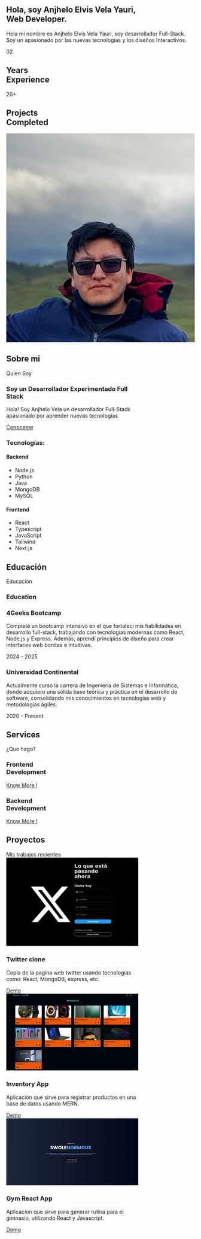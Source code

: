 <link rel="stylesheet" href="../anjhelo-vela/static/custom-anjhelo.css">
<link href="https://cdn.jsdelivr.net/npm/remixicon@2.5.0/fonts/remixicon.css" rel="stylesheet">

<div class="custom-container">
    <section id="hero" class="hero">
            <div class="container">
                <div class="d-grid hero__wrapper">
                    <div class="hero__content">
                        <h1 class="hero__title">Hola, soy Anjhelo Elvis Vela Yauri,<br>Web Developer.</h1>
                        <p class="hero__description">Hola mi nombre es Anjhelo Elvis Vela Yauri, soy desarrollador Full-Stack. Soy un apasionado por las nuevas tecnologias y los diseños Interactivos.</p>
                        <div class="hero__info">
                            <div class="hero__info-wrapper">
                                <p class="hero__info-number">02</p>
                                <h2 class="hero__info-title">Years<br>Experience</h2>
                            </div>
                            <div class="hero__info-wrapper">
                                <p class="hero__info-number">20+</p>
                                <h2 class="hero__info-title">Projects<br>Completed</h2>
                            </div>
                        </div>
                    </div>
                    <img src="./static/img/perfil-yo.jpg" alt="Anjhelo" class="hero__img" >
                </div>
            </div>
        </section>
        <section id="about" class="section about" style="width: 70%;">
            <div class="container">
                <div class="section__header" >
                    <h2 class="section__title">Sobre mi</h2>
                    <span class="section__subtitle">Quien Soy</span>
                </div>
                <div class="d-grid about__wrapper">
                    <div class="about__content">
                        <h3 class="about__title">Soy un Desarrollador Experimentado Full Stack</h3>
                        <p class="about__description">Hola! Soy Anjhelo Vela un desarrollador Full-Stack apasionado por aprender nuevas tecnologias</p>
                        <a href="https://www.linkedin.com/in/anjhelo-vela" class="btn btn--primary">Conoceme</a>
                    </div>
                    <div class="skills">
                        <h3 class="skills__title">Tecnologías:</h3>
                        <div class="skills__wrapper">
                            <div class="skills__content">
                                <h4 class="skills__subtitle">Backend</h4>
                                <ul class="skills__list">
                                    <li class="skills__item"><i class="ri-arrow-right-s-fill"></i>Node.js</li>
                                    <li class="skills__item"><i class="ri-arrow-right-s-fill"></i>Python</li>
                                    <li class="skills__item"><i class="ri-arrow-right-s-fill"></i>Java</li>
                                    <li class="skills__item"><i class="ri-arrow-right-s-fill"></i>MongoDB</li>
                                    <li class="skills__item"><i class="ri-arrow-right-s-fill"></i>MySQL</li>
                                </ul>
                            </div>
                            <div class="skills__content">
                                <h4 class="skills__subtitle">Frontend</h4>
                                <ul class="skills__list">
                                    <li class="skills__item"><i class="ri-arrow-right-s-fill"></i>React</li>
                                    <li class="skills__item"><i class="ri-arrow-right-s-fill"></i>Typescript</li>
                                    <li class="skills__item"><i class="ri-arrow-right-s-fill"></i>JavaScript</li>
                                    <li class="skills__item"><i class="ri-arrow-right-s-fill"></i>Tailwind</li>
                                    <li class="skills__item"><i class="ri-arrow-right-s-fill"></i>Next.js</li>
                                </ul>
                            </div>
                        </div>
                    </div>
                </div>
            </div>
        </section>
        <section id="qualification" class="section qualification">
            <div class="container">
                <div class="section__header">
                    <h2 class="section__title">Educación</h2>
                    <span class="section__subtitle">Educación</span>
                </div>
                <!--= Education =-->
                <div class="qualification__wrapper">
                    <h3 class="qualification__name">
                        <i class="ri-booklet-fill"></i>
                        Education
                    </h3>
                    <div class="d-grid-education qualification__content">
                        <!--= Education 1 =-->
                        <div class="d-grid-education qualification__content">
                        <!--= Education 1 =-->
                            <div class="qualification__item">
                                <h3 class="qualification__title">4Geeks Bootcamp</h3>
                                <p class="qualification__description">
                                    Completé un bootcamp intensivo en el que fortalecí mis habilidades en desarrollo full-stack, trabajando con tecnologías modernas como React, Node.js y Express. Además, aprendí principios de diseño para crear interfaces web bonitas e intuitivas.
                                </p>
                                <span class="qualification__date">2024 - 2025</span>
                            </div>
                            <!--= Education 2 =-->
                            <div class="qualification__item">
                                <h3 class="qualification__title">Universidad Continental</h3>
                                <p class="qualification__description">
                                    Actualmente curso la carrera de Ingeniería de Sistemas e Informática, donde adquiero una sólida base teórica y práctica en el desarrollo de software, consolidando mis conocimientos en tecnologías web y metodologías ágiles.
                                </p>
                                <span class="qualification__date">2020 - Present</span>
                            </div>
                        </div>
                    </div>
                </div>
            </div>
        </section>
            <section id="service" class="section service" style="width: 70%;">
            <div class="container">
                <div class="section__header">
                    <h2 class="section__title">Services</h2>
                    <span class="section__subtitle">¿Que hago?</span>
                </div>
                <div class="d-grid-education service__wrapper">
                    <!--= service card 1 =-->
                    <div class="service__card">
                        <div class="service__icon">
                            <i class="ri-layout-4-fill"></i>
                        </div>
                        <h3 class="service__title">Frontend<br>Development</h3>
                        <a href="https://github.com/LOHAN2000/App_Gym_React" class="service__link">Know More !</a>
                    </div>
                    <!--= service card 2 =-->
                    <div class="service__card">
                        <div class="service__icon">
                            <i class="ri-code-s-slash-line"></i>
                        </div>
                        <h3 class="service__title">Backend<br> Development</h3>
                        <a href="https://github.com/LOHAN2000/REST-API-NODE-MYSQL" class="service__link">Know More !</a>
                    </div>
                </div>
            </div>
        </section>
            <section id="project" class="section project" style="width: 70%; margin-bottom: 30rem;">
            <div class="container">
                <div class="section__header">
                    <h2 class="section__title">Proyectos</h2>
                    <span class="section__subtitle">Mis trabajos recientes</span>
                </div>
                <div class="d-grid-education project__wrapper">
                    <!--= project 1 =-->
                    <div class="project__content">
                        <img src="../anjhelo-vela/static/img/projects/twitter-project-anjhelo.png" alt="" class="project__img_PR">
                        <h3 class="project__title">Twitter clone</h3>
                        <p class="project__description"> Copia de la pagina web twitter usando tecnologias como: React, MongoDB, express, etc.
                        </p>
                        <a href="https://twitter-clone-xiic.onrender.com" class="project__link">Demo
                            <i class="ri-arrow-right-line"></i></a>
                    </div>
                    <!--= project 2 =-->
                    <div class="project__content">
                        <img src="../anjhelo-vela/static/img/projects/mern-store-project-anjhelo.png" alt="" class="project__img_PR">
                        <h3 class="project__title">Inventory App</h3>
                        <p class="project__description"> Aplicación que sirve para registrar productos en una base de datos usando MERN.
                        </p>
                        <a href="https://mern-app-inventory.onrender.com" class="project__link">Demo
                            <i class="ri-arrow-right-line"></i></a>
                    </div>
                    <!--= project 3 =-->
                    <div class="project__content">
                        <img src="../anjhelo-vela/static/img/projects/gym-react-project-anjhelo.png" alt="" class="project__img_PR">
                        <h3 class="project__title">Gym React App</h3>
                        <p class="project__description"> Aplicacion que sirve para generar rutina para el gimnasio, utilizando React y Javascript.
                        </p>
                        <a href="https://gym-app-anjhelo.netlify.app" class="project__link">Demo
                            <i class="ri-arrow-right-line"></i></a>
                    </div>
                </div>
            </div>
        </section>
</div>
